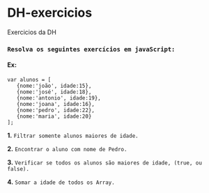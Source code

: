 # DH-exercicios
Exercicios da DH

### `Resolva os seguintes exercícios em javaScript:`  

#### Ex:
 ```
 var alunos = [ 
    {nome:'joão', idade:15}, 
    {nome:'josé', idade:18}, 
    {nome:'antonio', idade:19}, 
    {nome:'joana', idade:16}, 
    {nome:'pedro', idade:22},
    {nome:'maria', idade:20} 
];
```


**1.**   `Filtrar somente alunos maiores de idade.`

**2.**   `Encontrar o aluno com nome de Pedro.`

**3.**   `Verificar se todos os alunos são maiores de idade, (true, ou false).`

**4.**   `Somar a idade de todos os Array.`
